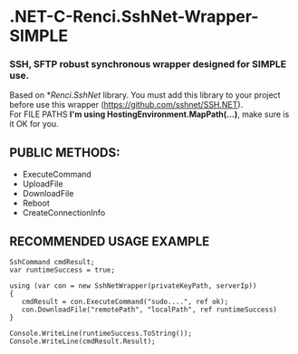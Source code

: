 # .NET-C-Renci.SshNet-Wrapper-SIMPLE
### SSH, SFTP  robust synchronous wrapper designed for SIMPLE use.

Based on **Renci.SshNet* library. You must add this library to your project before use this wrapper (https://github.com/sshnet/SSH.NET).<br />
For FILE PATHS **I'm using HostingEnvironment.MapPath(...)**, make sure is it OK for you.

## PUBLIC METHODS:

- ExecuteCommand
- UploadFile
- DownloadFile
- Reboot
- CreateConnectionInfo

## RECOMMENDED USAGE EXAMPLE

```
SshCommand cmdResult;
var runtimeSuccess = true;

using (var con = new SshNetWrapper(privateKeyPath, serverIp))
{
   cmdResult = con.ExecuteCommand("sudo....", ref ok);
   con.DownloadFile("remotePath", "localPath", ref runtimeSuccess)
}

Console.WriteLine(runtimeSuccess.ToString());
Console.WriteLine(cmdResult.Result);
```
